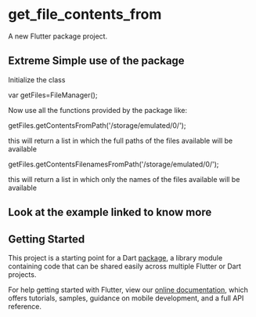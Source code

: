 # get_file_contents_from

A new Flutter package project.

## Extreme Simple use of the package

Initialize the class

var getFiles=FileManager();

Now use all the functions provided by the package
like:

getFiles.getContentsFromPath('/storage/emulated/0/');

this will return a list in which the full paths of the files available will be available

getFiles.getContentsFilenamesFromPath('/storage/emulated/0/');

this will return a list in which only the names of the files available will be available

## Look at the example linked to know more

## Getting Started

This project is a starting point for a Dart
[package](https://flutter.dev/developing-packages/),
a library module containing code that can be shared easily across
multiple Flutter or Dart projects.

For help getting started with Flutter, view our
[online documentation](https://flutter.dev/docs), which offers tutorials,
samples, guidance on mobile development, and a full API reference.
